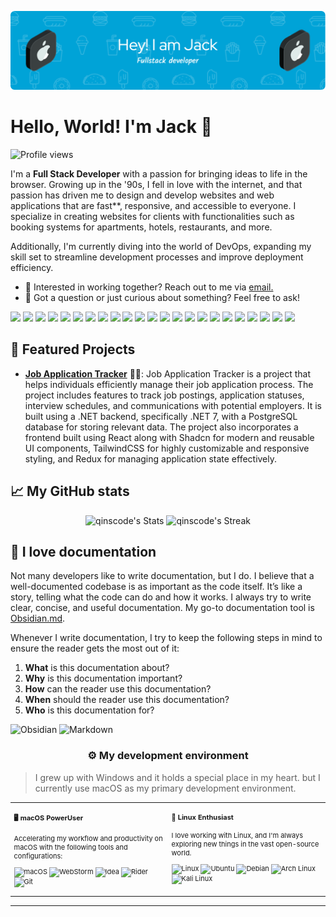 [![header](./banner.png)](https://fudong.dev)

# Hello, World! I'm Jack 👋

![Profile views](https://komarev.com/ghpvc/?username=qinscode&label=Profile%20views&color=brightgreen&style=flat&base=314)

<div class="github-introduction">

I'm a **Full Stack Developer** with a passion for bringing ideas to life in the browser. Growing up in the '90s, I fell in love with the internet, and that passion has driven me to design and develop websites and web applications that are fast\*\*, responsive, and accessible to everyone. I specialize in creating websites for clients with functionalities such as booking systems for apartments, hotels, restaurants, and more.

Additionally, I'm currently diving into the world of DevOps, expanding my skill set to streamline development processes and improve deployment efficiency.

</div>

- 💼 Interested in working together? Reach out to me via <a href="mailto:hello@fudong.dev">email.</a>
- 💬 Got a question or just curious about something? Feel free to ask!

<div class="badges-intro">
<code><img width="10%" src="https://www.vectorlogo.zone/logos/python/python-official.svg"></code>
<code><img width="10%" src="https://www.vectorlogo.zone/logos/java/java-horizontal.svg"></code>
<code><img width="10%" src="https://www.vectorlogo.zone/logos/javascript/javascript-ar21.svg"></code>
<code><img width="10%" src="https://www.vectorlogo.zone/logos/typescriptlang/typescriptlang-ar21.svg"></code>
<code><img width="10%" src="https://www.vectorlogo.zone/logos/nodejs/nodejs-ar21.svg"></code>
<code><img width="10%" src="https://www.vectorlogo.zone/logos/dotnet/dotnet-ar21.svg"></code>
<code><img width="10%" src="https://www.vectorlogo.zone/logos/reactjs/reactjs-ar21.svg"></code>
<code><img width="10%" src="https://www.vectorlogo.zone/logos/nestjs/nestjs-ar21.svg"></code>
<code><img width="10%" src="https://www.vectorlogo.zone/logos/nextjs/nextjs-ar21.svg"></code>
<code><img width="10%" src="https://www.vectorlogo.zone/logos/graphql/graphql-ar21.svg"></code>
<code><img width="10%" src="https://www.vectorlogo.zone/logos/mysql/mysql-ar21.svg"></code>
<code><img width="10%" src="https://www.vectorlogo.zone/logos/postgresql/postgresql-ar21.svg"></code>
<code><img width="10%" src="https://www.vectorlogo.zone/logos/js_redux/js_redux-ar21.svg"></code>
<code><img width="10%" src="https://www.vectorlogo.zone/logos/redis/redis-ar21.svg"></code>
<code><img width="10%" src="https://www.vectorlogo.zone/logos/djangoproject/djangoproject-ar21.svg"></code>
<code><img width="10%" src="https://www.vectorlogo.zone/logos/rabbitmq/rabbitmq-ar21.svg"></code>
<code><img width="10%" src="https://www.vectorlogo.zone/logos/microsoft_azure/microsoft_azure-ar21.svg"></code>
<code><img width="10%" src="https://www.vectorlogo.zone/logos/amazon_aws/amazon_aws-ar21.svg"></code>
<code><img width="10%" src="https://www.vectorlogo.zone/logos/docker/docker-ar21.svg"></code>
<code><img width="10%" src="https://www.vectorlogo.zone/logos/jenkins/jenkins-ar21.svg"></code>
<code><img width="10%" src="https://www.vectorlogo.zone/logos/kubernetes/kubernetes-ar21.svg"></code>
<code><img width="10%" src="https://www.vectorlogo.zone/logos/ubuntu/ubuntu-ar21.svg"></code>
<code><img width="10%" src="https://www.vectorlogo.zone/logos/jestjsio/jestjsio-ar21.svg"></code>
</div>

## 🌟 Featured Projects

- **[Job Application Tracker](https://github.com/aaronedev/violet-void-theme)** 👨‍💻: Job Application Tracker is a project that helps individuals efficiently manage their job application process. The project includes features to track job postings, application statuses, interview schedules, and communications with potential employers. It is built using a .NET backend, specifically .NET 7, with a PostgreSQL database for storing relevant data. The project also incorporates a frontend built using React along with Shadcn for modern and reusable UI components, TailwindCSS for highly customizable and responsive styling, and Redux for managing application state effectively.

## 📈 My GitHub stats

<div class="badges-githubstats">
  <p align="center">
    <img src="https://github-readme-stats.vercel.app/api?username=qinscode&theme=tokyonight&show_icons=true&hide_border=true&count_private=true" alt="qinscode's Stats" height="165">
    <img src="https://github-readme-streak-stats.herokuapp.com/?user=qinscode&theme=tokyonight&hide_border=true" alt="qinscode's Streak" height="165">
  </p>
</div>

## 📃 I love documentation

Not many developers like to write documentation, but I do. I believe that a well-documented codebase is as important as the code itself. It’s like a story, telling what the code can do and how it works. I always try to write clear, concise, and useful documentation. My go-to documentation tool is <a href="https://obsidian.md/" target="_blank">Obsidian.md</a>.

Whenever I write documentation, I try to keep the following steps in mind to ensure the reader gets the most out of it:

1. **What** is this documentation about?
2. **Why** is this documentation important?
3. **How** can the reader use this documentation?
4. **When** should the reader use this documentation?
5. **Who** is this documentation for?

![Obsidian](https://img.shields.io/badge/-Obsidian-483699?style=flat&logo=obsidian&logoColor=white)
![Markdown](https://img.shields.io/badge/-Markdown-000000?style=flat&logo=markdown&logoColor=white)

### <p align="center">⚙️ My development environment </p>

> I grew up with Windows and it holds a special place in my heart. but I currently use macOS as my primary development environment.

<div class="table-devenvironment">
  <table style="font-size: 11px">
  <tr>
  <td valign="top" width="50%">

#### 🖥️ macOS PowerUser

Accelerating my workflow and productivity on macOS with the following tools and configurations:

![macOS](https://img.shields.io/badge/-macOS-000000?style=flat&logo=apple&logoColor=white)
![WebStorm](https://img.shields.io/badge/-WebStorm-07c3f2?style=flat&logo=webstorm&logoColor=white)
![Idea](https://img.shields.io/badge/-Idea-ff2960?style=flat&logo=intellijidea&logoColor=white)
![Rider](https://img.shields.io/badge/-Rider-f89c1b?style=flat&logo=rider&logoColor=white)
![Git](https://img.shields.io/badge/-Git-f44b28?style=flat&logo=git&logoColor=white)

  </td>
  <td valign="top" width="50%">

#### 🐧 Linux Enthusiast

I love working with Linux, and I'm always exploring new things in the vast open-source world.

![Linux](https://img.shields.io/badge/-Linux-000000?style=flat&logo=linux&logoColor=FCC624)
![Ubuntu](https://img.shields.io/badge/-Ubuntu-E95420?style=flat&logo=ubuntu&logoColor=white)
![Debian](https://img.shields.io/badge/-Debian-A81D33?style=flat&logo=debian&logoColor=white)
![Arch Linux](https://img.shields.io/badge/-Arch%20Linux-1793D1?style=flat&logo=arch-linux&logoColor=white)
![Kali Linux](https://img.shields.io/badge/-Kali%20Linux-557C94?style=flat&logo=kali-linux&logoColor=white)

  </td>
  </tr>
  </table>
</div>

---
